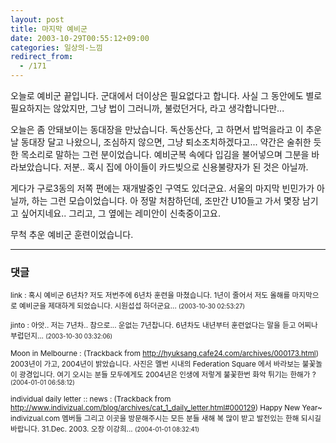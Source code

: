 ```yaml
---
layout: post
title: 마지막 예비군
date: 2003-10-29T00:55:12+09:00
categories: 일상의-느낌
redirect_from:
  - /171
---
```


오늘로 예비군 끝입니다. 군대에서 더이상은 필요없다고 합니다. 사실 그 동안에도 별로 필요하지는 않았지만, 그냥 법이 그러니까, 불렀던거다, 라고 생각합니다만...

오늘은 좀 안돼보이는 동대장을 만났습니다. 독산동산다, 고 하면서 밥먹을라고 이 추운날 동대장 달고 나왔으니, 조심하지 않으면, 그냥 퇴소조치하겠다고... 약간은 술취한 듯한 목소리로 말하는 그런 분이었습니다. 예비군복 속에다 입김을 불어넣으며 그분을 바라보았습니다. 저분.. 혹시 집에 아이들이 카드빚으로 신용불량자가 된 것은 아닐까.

게다가 구로3동의 저쪽 편에는 재개발중인 구역도 있더군요. 서울의 마지막 빈민가가 아닐까, 하는 그런 모습이었습니다. 아 정말 처참하던데, 조만간 U10들고 가서 몇장 남기고 싶어지네요.. 그리고, 그 옆에는 레미안이 신축중이고요.

무척 추운 예비군 훈련이었습니다.

* * *

### 댓글



<!--- cmt:384 --->
<!--- mail: --->
<!--- parent:0 --->

<small>link : 혹시 예비군 6년차? 저도 저번주에 6년차 훈련을 마쳤습니다. 1년이 줄어서 저도 올해를 마지막으로 예비군을 제대하게 되었습니다. 시원섭섭 하더군요... <small>(2003-10-30 02:53:27)</small></small>


<!--- cmt:385 --->
<!--- mail: --->
<!--- parent:0 --->

<small>jinto : 아앗.. 저는 7년차.. 참으로... 운없는 7년찹니다. 6년차도 내년부터 훈련없다는 말을 듣고 어찌나 부럽던지... <small>(2003-10-30 03:32:06)</small></small>


<!--- cmt:386 --->
<!--- mail: --->
<!--- parent:0 --->

<small>Moon in Melbourne : <!-- ping:386 ---> (Trackback from <a href='http://hyuksang.cafe24.com/archives/000173.html'>http://hyuksang.cafe24.com/archives/000173.html</a>) 2003년이 가고, 2004년이 밝았습니다. 사진은 멜번 시내의 Federation Square 에서 바라보는 불꽃놀이 광경입니다. 여기 오시는 분들 모두에게도 2004년은 인생에 저렇게 불꽃한번 화악 튀기는 한해가 ? <small>(2004-01-01 06:58:12)</small></small>


<!--- cmt:387 --->
<!--- mail: --->
<!--- parent:0 --->

<small>individual daily letter :: news : <!-- ping:387 ---> (Trackback from <a href='http://www.indivizual.com/blog/archives/cat_1_daily_letter.html#000129'>http://www.indivizual.com/blog/archives/cat_1_daily_letter.html#000129</a>) Happy New Year~ indivizual.com 멤버들 그리고 이곳을 방문해주시는 모든 분들 새해 복 많이 받고 발전있는 한해 되시길 바랍니다. 31.Dec. 2003. 오장 이강희... <small>(2004-01-01 08:32:41)</small></small>

